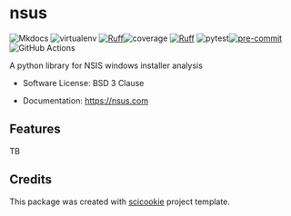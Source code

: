 # nsus

![Mkdocs](https://img.shields.io/badge/Documentation%20engine-Mkdocs-orange)
![virtualenv](https://img.shields.io/badge/Virtual%20environment-virtualenv-blue)
[![Ruff](https://img.shields.io/endpoint?url=https://raw.githubusercontent.com/astral-sh/ruff/main/assets/badge/v2.json)](https://github.com/astral-sh/ruff)![coverage](https://img.shields.io/badge/Code%20coverage%20testing-coverage.py-blue)
[![Ruff](https://img.shields.io/endpoint?url=https://raw.githubusercontent.com/astral-sh/ruff/main/assets/badge/v2.json)](https://github.com/astral-sh/ruff)
![pytest](https://img.shields.io/badge/Testing-pytest-cyan?logo=pytest)[![pre-commit](https://img.shields.io/badge/pre--commit-enabled-brightgreen?logo=pre-commit)](https://github.com/pre-commit/pre-commit)
![GitHub Actions](https://img.shields.io/badge/GitHub%20Actions-CI-blue?logo=githubactions)

A python library for NSIS windows installer analysis

- Software License: BSD 3 Clause

- Documentation: https://nsus.com

## Features

TB

## Credits

This package was created with
[scicookie](https://github.com/osl-incubator/scicookie) project template.
